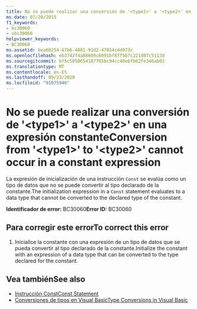 ```yaml
---
title: No se puede realizar una conversión de '<type1>' a '<type2>' en una expresión constante
ms.date: 07/20/2015
f1_keywords:
- bc30060
- vbc30060
helpviewer_keywords:
- BC30060
ms.assetid: bea60254-67b6-4881-91d2-47854c4d073c
ms.openlocfilehash: eb3742f4a88609c6091bf8ff567c221d07c5113d
ms.sourcegitcommit: bf5c5850654187705bc94cc40ebfb62fe346ab02
ms.translationtype: MT
ms.contentlocale: es-ES
ms.lasthandoff: 09/23/2020
ms.locfileid: "91075946"
---
```

# <a name="conversion-from-type1-to-type2-cannot-occur-in-a-constant-expression"></a><span data-ttu-id="5189d-102">No se puede realizar una conversión de '\<type1>' a '\<type2>' en una expresión constante</span><span class="sxs-lookup"><span data-stu-id="5189d-102">Conversion from '\<type1>' to '\<type2>' cannot occur in a constant expression</span></span>

<span data-ttu-id="5189d-103">La expresión de inicialización de una instrucción `Const` se evalúa como un tipo de datos que no se puede convertir al tipo declarado de la constante.</span><span class="sxs-lookup"><span data-stu-id="5189d-103">The initialization expression in a `Const` statement evaluates to a data type that cannot be converted to the declared type of the constant.</span></span>  
  
 <span data-ttu-id="5189d-104">**Identificador de error:** BC30060</span><span class="sxs-lookup"><span data-stu-id="5189d-104">**Error ID:** BC30060</span></span>  
  
## <a name="to-correct-this-error"></a><span data-ttu-id="5189d-105">Para corregir este error</span><span class="sxs-lookup"><span data-stu-id="5189d-105">To correct this error</span></span>  
  
1. <span data-ttu-id="5189d-106">Inicialice la constante con una expresión de un tipo de datos que se pueda convertir al tipo declarado de la constante.</span><span class="sxs-lookup"><span data-stu-id="5189d-106">Initialize the constant with an expression of a data type that can be converted to the type declared for the constant.</span></span>  
  
## <a name="see-also"></a><span data-ttu-id="5189d-107">Vea también</span><span class="sxs-lookup"><span data-stu-id="5189d-107">See also</span></span>

- [<span data-ttu-id="5189d-108">Instrucción Const</span><span class="sxs-lookup"><span data-stu-id="5189d-108">Const Statement</span></span>](../language-reference/statements/const-statement.md)
- [<span data-ttu-id="5189d-109">Conversiones de tipos en Visual Basic</span><span class="sxs-lookup"><span data-stu-id="5189d-109">Type Conversions in Visual Basic</span></span>](../programming-guide/language-features/data-types/type-conversions.md)
